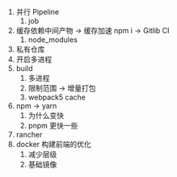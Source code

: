 1. 并行 Pipeline
	1. job
2. 缓存依赖中间产物 -> 缓存加速 npm i -> Gitlib CI
	1. node_modules 
3. 私有仓库
4. 开启多进程
5. build
	1. 多进程
	2. 限制范围 -> 增量打包
	3. webpack5 cache
6. npm -> yarn
	1. 为什么变快
	2. pnpm 更快一些
7. rancher
8. docker 构建前端的优化
	1. 减少层级
	2. 基础镜像